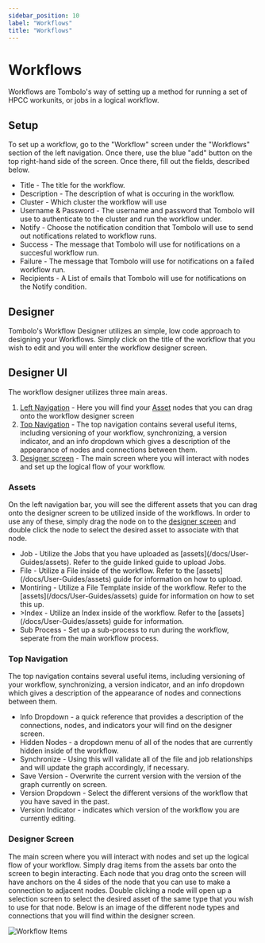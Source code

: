 ```yaml
---
sidebar_position: 10
label: "Workflows"
title: "Workflows"
---
```


# Workflows

Workflows are Tombolo's way of setting up a method for running a set of HPCC workunits, or jobs in a logical workflow.

## Setup

To set up a workflow, go to the "Workflow" screen under the "Workflows" section of the left navigation. Once there, use the blue "add" button on the top right-hand side of the screen. Once there, fill out the fields, described below.

<ul>
<li>Title - The title for the workflow.</li>
<li>Description - The description of what is occuring in the workflow.</li>
<li>Cluster - Which cluster the workflow will use</li>
<li>Username & Password - The username and password that Tombolo will use to authenticate to the cluster and run the workflow under. </li>
<li>Notify - Choose the notification condition that Tombolo will use to send out notifications related to workflow runs.</li>
<li>Success - The message that Tombolo will use for notifications on a succesful workflow run.</li>
<li>Failure - The message that Tombolo will use for notifications on a failed workflow run.</li>
<li>Recipients - A List of emails that Tombolo will use for notifications on the Notify condition.</li>
</ul>

## Designer

Tombolo's Workflow Designer utilizes an simple, low code approach to designing your Workflows. Simply click on the title of the workflow that you wish to edit and you will enter the workflow designer screen.

## Designer UI

The workflow designer utilizes three main areas.

1. [Left Navigation](#assets) - Here you will find your [Asset](#assets) nodes that you can drag onto the workflow designer screen
2. [Top Navigation](#top-navigation) - The top navigation contains several useful items, including versioning of your workflow, synchronizing, a version indicator, and an info dropdown which gives a description of the appearance of nodes and connections between them.
3. [Designer screen](#designer-screen) - The main screen where you will interact with nodes and set up the logical flow of your workflow.

### Assets

On the left navigation bar, you will see the different assets that you can drag onto the designer screen to be utilized inside of the workflows. In order to use any of these, simply drag the node on to the [designer screen](#designer-screen) and double click the node to select the desired asset to associate with that node.

<ul>
<li>Job - Utilize the Jobs that you have uploaded as [assets](/docs/User-Guides/assets). Refer to the guide linked guide to upload Jobs.
<li>File - Utilize a File inside of the workflow. Refer to the [assets](/docs/User-Guides/assets) guide for information on how to upload.</li>
<li>Montiring - Utilize a File Template inside of the workflow. Refer to the [assets](/docs/User-Guides/assets) guide for information on how to set this up.</li>
<li>>Index - Utilize an Index inside of the workflow. Refer to the [assets](/docs/User-Guides/assets) guide for information.</li>
<li>Sub Process - Set up a sub-process to run during the workflow, seperate from the main workflow process.</li>
</ul>

### Top Navigation

The top navigation contains several useful items, including versioning of your workflow, synchronizing, a version indicator, and an info dropdown which gives a description of the appearance of nodes and connections between them.

<ul>
<li>Info Dropdown - a quick reference that provides a description of the connections, nodes, and indicators your will find on the designer screen.</li>
<li>Hidden Nodes - a dropdown menu of all of the nodes that are currently hidden inside of the workflow.</li>
<li>Synchronize - Using this will validate all of the file and job relationships and will update the graph accordingly, if necessary.</li>
<li>Save Version - Overwrite the current version with the version of the graph currently on screen.</li>
<li>Version Dropdown - Select the different versions of the workflow that you have saved in the past.</li>
<li>Version Indicator - indicates which version of the workflow you are currently editing.</li>
</ul>

### Designer Screen

The main screen where you will interact with nodes and set up the logical flow of your workflow. Simply drag items from the assets bar onto the screen to begin interacting. Each node that you drag onto the screen will have anchors on the 4 sides of the node that you can use to make a connection to adjacent nodes. Double clicking a node will open up a selection screen to select the desired asset of the same type that you wish to use for that node. Below is an image of the different node types and connections that you will find within the designer screen.

![Workflow Items](/img/Workflow-Nodes.png)
